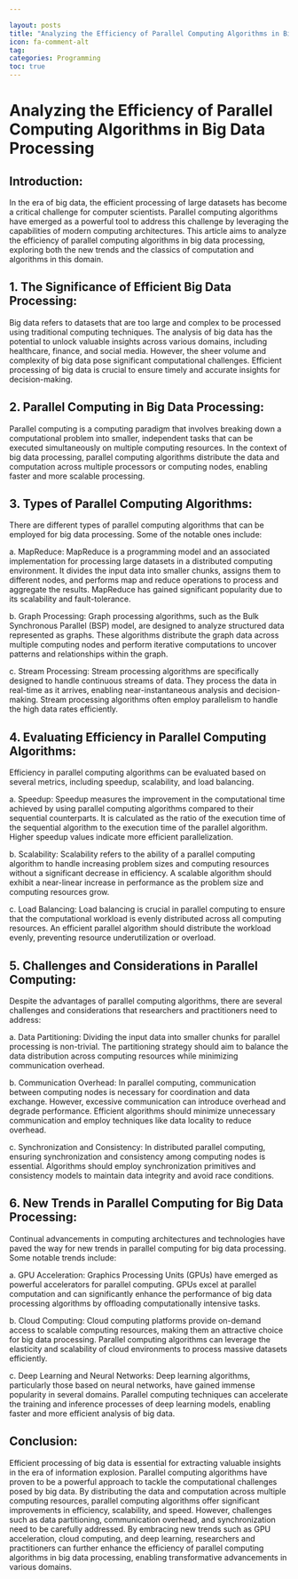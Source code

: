 ```yaml
---

layout: posts
title: "Analyzing the Efficiency of Parallel Computing Algorithms in Big Data Processing"
icon: fa-comment-alt
tag:      
categories: Programming
toc: true
---
```




# Analyzing the Efficiency of Parallel Computing Algorithms in Big Data Processing

## Introduction:
In the era of big data, the efficient processing of large datasets has become a critical challenge for computer scientists. Parallel computing algorithms have emerged as a powerful tool to address this challenge by leveraging the capabilities of modern computing architectures. This article aims to analyze the efficiency of parallel computing algorithms in big data processing, exploring both the new trends and the classics of computation and algorithms in this domain.

## 1. The Significance of Efficient Big Data Processing:
Big data refers to datasets that are too large and complex to be processed using traditional computing techniques. The analysis of big data has the potential to unlock valuable insights across various domains, including healthcare, finance, and social media. However, the sheer volume and complexity of big data pose significant computational challenges. Efficient processing of big data is crucial to ensure timely and accurate insights for decision-making.

## 2. Parallel Computing in Big Data Processing:
Parallel computing is a computing paradigm that involves breaking down a computational problem into smaller, independent tasks that can be executed simultaneously on multiple computing resources. In the context of big data processing, parallel computing algorithms distribute the data and computation across multiple processors or computing nodes, enabling faster and more scalable processing.

## 3. Types of Parallel Computing Algorithms:
There are different types of parallel computing algorithms that can be employed for big data processing. Some of the notable ones include:

   a. MapReduce: MapReduce is a programming model and an associated implementation for processing large datasets in a distributed computing environment. It divides the input data into smaller chunks, assigns them to different nodes, and performs map and reduce operations to process and aggregate the results. MapReduce has gained significant popularity due to its scalability and fault-tolerance.

   b. Graph Processing: Graph processing algorithms, such as the Bulk Synchronous Parallel (BSP) model, are designed to analyze structured data represented as graphs. These algorithms distribute the graph data across multiple computing nodes and perform iterative computations to uncover patterns and relationships within the graph.

   c. Stream Processing: Stream processing algorithms are specifically designed to handle continuous streams of data. They process the data in real-time as it arrives, enabling near-instantaneous analysis and decision-making. Stream processing algorithms often employ parallelism to handle the high data rates efficiently.

## 4. Evaluating Efficiency in Parallel Computing Algorithms:
Efficiency in parallel computing algorithms can be evaluated based on several metrics, including speedup, scalability, and load balancing.

   a. Speedup: Speedup measures the improvement in the computational time achieved by using parallel computing algorithms compared to their sequential counterparts. It is calculated as the ratio of the execution time of the sequential algorithm to the execution time of the parallel algorithm. Higher speedup values indicate more efficient parallelization.

   b. Scalability: Scalability refers to the ability of a parallel computing algorithm to handle increasing problem sizes and computing resources without a significant decrease in efficiency. A scalable algorithm should exhibit a near-linear increase in performance as the problem size and computing resources grow.

   c. Load Balancing: Load balancing is crucial in parallel computing to ensure that the computational workload is evenly distributed across all computing resources. An efficient parallel algorithm should distribute the workload evenly, preventing resource underutilization or overload.

## 5. Challenges and Considerations in Parallel Computing:
Despite the advantages of parallel computing algorithms, there are several challenges and considerations that researchers and practitioners need to address:

   a. Data Partitioning: Dividing the input data into smaller chunks for parallel processing is non-trivial. The partitioning strategy should aim to balance the data distribution across computing resources while minimizing communication overhead.

   b. Communication Overhead: In parallel computing, communication between computing nodes is necessary for coordination and data exchange. However, excessive communication can introduce overhead and degrade performance. Efficient algorithms should minimize unnecessary communication and employ techniques like data locality to reduce overhead.

   c. Synchronization and Consistency: In distributed parallel computing, ensuring synchronization and consistency among computing nodes is essential. Algorithms should employ synchronization primitives and consistency models to maintain data integrity and avoid race conditions.

## 6. New Trends in Parallel Computing for Big Data Processing:
Continual advancements in computing architectures and technologies have paved the way for new trends in parallel computing for big data processing. Some notable trends include:

   a. GPU Acceleration: Graphics Processing Units (GPUs) have emerged as powerful accelerators for parallel computing. GPUs excel at parallel computation and can significantly enhance the performance of big data processing algorithms by offloading computationally intensive tasks.

   b. Cloud Computing: Cloud computing platforms provide on-demand access to scalable computing resources, making them an attractive choice for big data processing. Parallel computing algorithms can leverage the elasticity and scalability of cloud environments to process massive datasets efficiently.

   c. Deep Learning and Neural Networks: Deep learning algorithms, particularly those based on neural networks, have gained immense popularity in several domains. Parallel computing techniques can accelerate the training and inference processes of deep learning models, enabling faster and more efficient analysis of big data.

## Conclusion:
Efficient processing of big data is essential for extracting valuable insights in the era of information explosion. Parallel computing algorithms have proven to be a powerful approach to tackle the computational challenges posed by big data. By distributing the data and computation across multiple computing resources, parallel computing algorithms offer significant improvements in efficiency, scalability, and speed. However, challenges such as data partitioning, communication overhead, and synchronization need to be carefully addressed. By embracing new trends such as GPU acceleration, cloud computing, and deep learning, researchers and practitioners can further enhance the efficiency of parallel computing algorithms in big data processing, enabling transformative advancements in various domains.